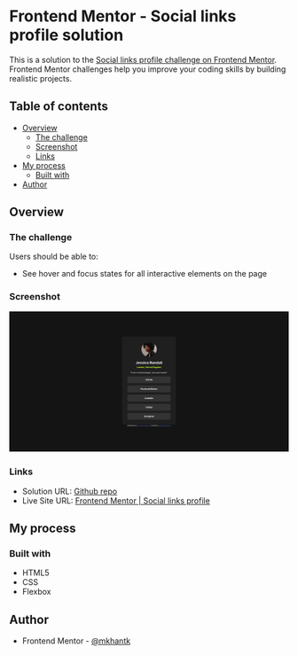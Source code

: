 # Frontend Mentor - Social links profile solution

This is a solution to the [Social links profile challenge on Frontend Mentor](https://www.frontendmentor.io/challenges/social-links-profile-UG32l9m6dQ). Frontend Mentor challenges help you improve your coding skills by building realistic projects. 

## Table of contents

- [Overview](#overview)
  - [The challenge](#the-challenge)
  - [Screenshot](#screenshot)
  - [Links](#links)
- [My process](#my-process)
  - [Built with](#built-with)
- [Author](#author)

## Overview

### The challenge

Users should be able to:

- See hover and focus states for all interactive elements on the page

### Screenshot

![](/assets/images/Screenshot%202024-04-28%20at%2016-23-41%20Frontend%20Mentor%20Social%20links%20profile.png)

### Links

- Solution URL: [Github repo](https://github.com/mkhantk/social-link-profile)
- Live Site URL: [Frontend Mentor | Social links profile](https://mkhantk.github.io/social-link-profile/)

## My process

### Built with

- HTML5
- CSS
- Flexbox


## Author

- Frontend Mentor - [@mkhantk](https://www.frontendmentor.io/profile/mkhantk)

